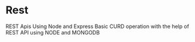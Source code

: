 # Rest
REST Apis Using Node and Express
Basic CURD operation with the help of REST API using NODE and MONGODB 
